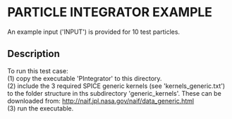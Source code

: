 PARTICLE INTEGRATOR EXAMPLE
===========================

An example input ('INPUT') is provided for 10 test particles.

Description
-----------

To run this test case:  
(1) copy the executable 'PIntegrator' to this directory.  
(2) include the 3 required SPICE generic kernels (see 'kernels_generic.txt') to the folder structure in ths subdirectory 'generic_kernels'. These can be downloaded from: http://naif.jpl.nasa.gov/naif/data_generic.html  
(3) run the executable.
